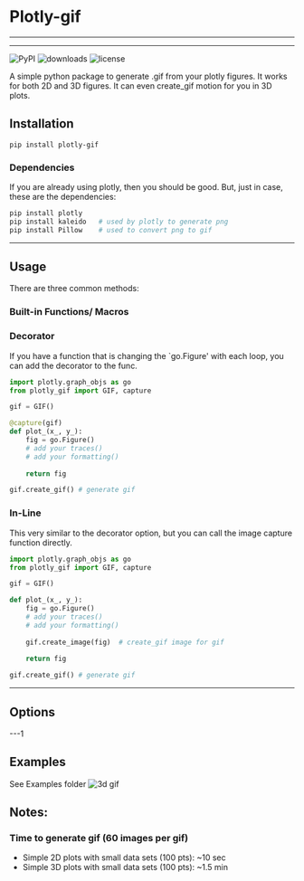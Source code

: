 # Plotly-gif 

---
---
![PyPI](https://img.shields.io/pypi/v/plotly_gif)
![downloads](https://img.shields.io/pypi/dm/plotly_gif)
![license](https://img.shields.io/github/license/dylanwal/plotly_gif)

A simple python package to generate .gif from your plotly figures. It works for both 2D and 3D figures. It can even 
create_gif motion for you in 3D plots. 

## Installation

```
pip install plotly-gif
```

### Dependencies

If you are already using plotly, then you should be good. But, just in case, these are the dependencies:
```python
pip install plotly    
pip install kaleido   # used by plotly to generate png
pip install Pillow    # used to convert png to gif
```    

---
## Usage

There are three common methods:

### Built-in Functions/ Macros



### Decorator

If you have a function that is changing the `go.Figure' with each loop, you can add the decorator to the func.

```python
import plotly.graph_objs as go
from plotly_gif import GIF, capture

gif = GIF()

@capture(gif)
def plot_(x_, y_):
    fig = go.Figure()
    # add your traces()
    # add your formatting()
    
    return fig

gif.create_gif() # generate gif
```

### In-Line
This very similar to the decorator option, but you can call the image capture function directly.

```python
import plotly.graph_objs as go
from plotly_gif import GIF, capture

gif = GIF()

def plot_(x_, y_):
    fig = go.Figure()
    # add your traces()
    # add your formatting()
    
    gif.create_image(fig)  # create_gif image for gif
    
    return fig

gif.create_gif() # generate gif
```

---
## Options


---1
## Examples
See Examples folder
![3d gif](https://github.com/dylanwal/plotly_gif/tree/master/examples/gifs/fig.gif)

## Notes:

### Time to generate gif (60 images per gif)
* Simple 2D plots with small data sets (100 pts): ~10 sec
* Simple 3D plots with small data sets (100 pts): ~1.5 min